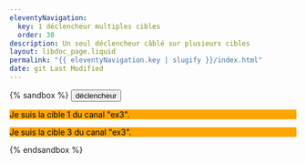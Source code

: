 ```yaml
---
eleventyNavigation:
  key: 1 déclencheur multiples cibles
  order: 30
description: Un seul déclencheur câblé sur plusieurs cibles
layout: libdoc_page.liquid
permalink: "{{ eleventyNavigation.key | slugify }}/index.html"
date: git Last Modified
---
```

{% sandbox %}
<button c-toggle="ex3">déclencheur</button> 
<p c-toggle-name="ex3"
    class="orange-mode"
    data-opened-state-class="green-mode fw-bold">
    Je suis la cible 1 du canal "ex3".
</p>
<div c-toggle-name="ex3"
    class="d-none"
    data-opened-state-class="pos-fixed bottom-0 left-0 green-mode">
    Je suis la cible 2 du canal "ex3".
</div>
<p c-toggle-name="ex3"
    class="orange-mode"
    data-opened-state-class="green-mode fw-bold fs-large">
    Je suis la cible 3 du canal "ex3".
</p>
<script src="/assets/c-toggle.js"></script>
<!-- DEMO UNIQUEMENT -->
<style>
    .d-none {
        display: none
    }
    .orange-mode {
        background-color: orange;
        color: black;
    }
    .green-mode {
        background-color: yellowgreen;
        color: darkgreen;
    }
    .pos-fixed {
        position: fixed
    }
    .bottom-0 {
        bottom: 0;
    }
    .left-0 {
        left: 0;
    }
    .fs-large {
        font-size: xx-large;
    }
    .fw-bold {
        font-weight: 700;
    }
    body {
        font-family: -apple-system, BlinkMacSystemFont, avenir next, avenir, segoe ui, helvetica neue, Cantarell, Ubuntu, roboto, noto, helvetica, arial, sans-serif; 
    }
</style>
{% endsandbox %}